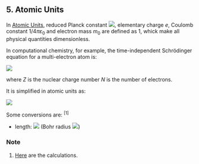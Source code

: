 ## 5. Atomic Units

In [Atomic Units](https://en.wikipedia.org/wiki/Hartree_atomic_units), reduced Planck constant <img src="https://latex.codecogs.com/gif.latex?\hbar">, elementary charge *e*, Coulomb constant 1/4*πε*<sub>0</sub> and electron mass *m*<sub>0</sub> are defined as 1, whick make all physical quantities dimensionless.

In computational chemistry, for example, the time-independent Schrödinger equation for a multi-electron atom is:

<img src="https://latex.codecogs.com/gif.latex?{\left\{-\frac{\hbar^2}{2m_e}\sum\limits_{i=1}^N\nabla_i^2-\frac{e^2}{4\pi\varepsilon_0}\left(Z\sum\limits_{i=1}^N\frac{1}{\left|\mathbf{r}_i\right|}-\sum\limits_{i=1}^N\sum\limits_{j=1}^{i-1}\frac{1}{\left|\mathbf{r}_i-\mathbf{r}_j\right|}\right)\right\}\Psi\left(\mathbf{r}_1,\mathbf{r}_2,\cdots,\mathbf{r}_N\right)=E\Psi\left(\mathbf{r}_1,\mathbf{r}_2,\cdots,\mathbf{r}_N\right)}">

where *Z* is the nuclear charge number *N* is the number of electrons.

It is simplified in atomic units as:

<img src="https://latex.codecogs.com/gif.latex?{\left\{-\frac{1}2\sum\limits_{i=1}^N\nabla_i^2-Z\sum\limits_{i=1}^N\frac{1}{\left|\mathbf{r}_i\right|}+\sum\limits_{i=1}^N\sum\limits_{j=1}^{i-1}\frac{1}{\left|\mathbf{r}_i-\mathbf{r}_j\right|}\right\}\Psi\left(\mathbf{r}_1,\mathbf{r}_2,\cdots,\mathbf{r}_N\right)=E\Psi\left(\mathbf{r}_1,\mathbf{r}_2,\cdots,\mathbf{r}_N\right)}">

Some conversions are: <sup>[1]</sup>

- length: <img src="https://latex.codecogs.com/gif.latex?1\overset{\frown}=5.29177210903(80){\times}10^{-11}\;\text{m}"> (Bohr radius <img src="https://latex.codecogs.com/gif.latex?a_0=\hbar/{\alpha}m_ec">)

### Note

1. [Here](uncertainties/atomic.py) are the calculations.